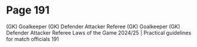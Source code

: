 # Page 191

(GK)
Goalkeeper (GK)
Defender
Attacker
Referee
(GK)
Goalkeeper (GK)
Defender
Attacker
Referee
Laws of the Game 2024/25 | Practical guidelines for match officials 191
